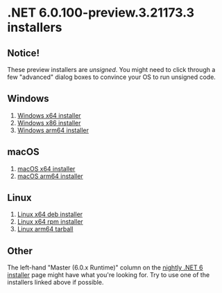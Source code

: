 # .NET 6.0.100-preview.3.21173.3 installers

## Notice!

These preview installers are *unsigned*. You might need to click through a few "advanced" dialog boxes to convince your OS to run unsigned code.

## Windows

1. [Windows x64 installer](https://dotnetcli.azureedge.net/dotnet/Sdk/6.0.100-preview.3.21173.3/dotnet-sdk-6.0.100-preview.3.21173.3-win-x64.exe)
1. [Windows x86 installer](https://dotnetcli.azureedge.net/dotnet/Sdk/6.0.100-preview.3.21173.3/dotnet-sdk-6.0.100-preview.3.21173.3-win-x86.exe)
1. [Windows arm64 installer](https://dotnetcli.azureedge.net/dotnet/Sdk/6.0.100-preview.3.21173.4/dotnet-sdk-6.0.100-preview.3.21173.4-win-arm64.exe)

## macOS

1. [macOS x64 installer](https://dotnetcli.azureedge.net/dotnet/Sdk/6.0.100-preview.3.21173.4/dotnet-sdk-6.0.100-preview.3.21173.4-osx-x64.pkg)
1. [macOS arm64 installer](https://dotnetcli.azureedge.net/dotnet/Sdk/6.0.100-preview.3.21173.4/dotnet-sdk-6.0.100-preview.3.21173.4-osx-arm64.pkg)

## Linux

1. [Linux x64 deb installer](https://dotnetcli.azureedge.net/dotnet/Sdk/6.0.100-preview.3.21173.4/dotnet-sdk-6.0.100-preview.3.21173.4-x64.deb)
1. [Linux x64 rpm installer](https://dotnetcli.azureedge.net/dotnet/Sdk/6.0.100-preview.3.21173.4/dotnet-sdk-6.0.100-preview.3.21173.4-x64.rpm)
1. [Linux arm64 tarball](https://dotnetcli.azureedge.net/dotnet/Sdk/6.0.100-preview.3.21173.4/dotnet-sdk-6.0.100-preview.3.21173.4-linux-arm64.tar.gz)

## Other

The left-hand "Master (6.0.x Runtime)" column on the [nightly .NET 6 installer](https://github.com/dotnet/installer/tree/ac4c32f65341243aa522488942ec36267b959c39#installers-and-binaries) page might have what you're looking for. Try to use one of the installers linked above if possible.
